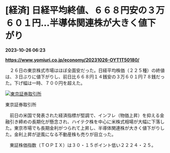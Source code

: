 # [経済] 日経平均終値、６６８円安の３万６０１円…半導体関連株が大きく値下がり

**2023-10-26 06:23**

**https://www.yomiuri.co.jp/economy/20231026-OYT1T50180/**

　２６日の東京株式市場はほぼ全面安だった。日経平均株価（２２５種）の終値は、３日ぶりに値下がりし、前日比６６８円１４銭安の３万６０１円７８銭だった。下げ幅は一時、７００円を超えた。

[![東京証券取引所](https://www.yomiuri.co.jp/media/2023/10/20231026-OYT1I50099-1.jpg)](https://www.yomiuri.co.jp/pluralphoto/20231026-OYT1I50099/)

東京証券取引所

　前日の米国で発表された経済指標が堅調で、インフレ（物価上昇）を抑える金融引き締めの長期化が懸念され、ハイテク株を中心に米株式相場が大幅に下落した。東京市場でも長期金利がつられて上昇し、半導体関連株が大きく値下がりした。金利上昇が逆風になる不動産株も売りが目立った。

　東証株価指数（ＴＯＰＩＸ）は３０・１５ポイント低い２２２４・２５。